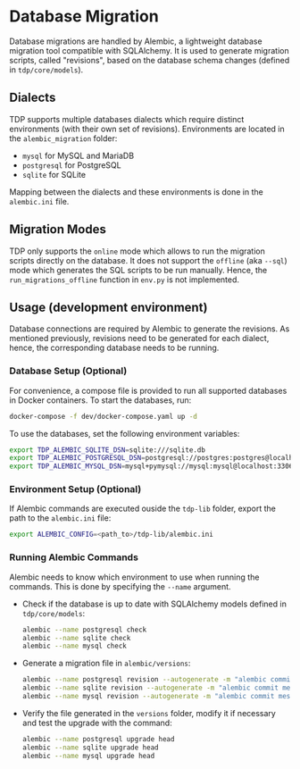 # Database Migration

Database migrations are handled by Alembic, a lightweight database migration tool compatible with SQLAlchemy. It is used to generate migration scripts, called "revisions", based on the database schema changes (defined in `tdp/core/models`).

## Dialects

TDP supports multiple databases dialects which require distinct environments (with their own set of revisions). Environments are located in the `alembic_migration` folder:

- `mysql` for MySQL and MariaDB
- `postgresql` for PostgreSQL
- `sqlite` for SQLite

Mapping between the dialects and these environments is done in the `alembic.ini` file.

## Migration Modes

TDP only supports the `online` mode which allows to run the migration scripts directly on the database. It does not support the `offline` (aka `--sql`) mode which generates the SQL scripts to be run manually. Hence, the `run_migrations_offline` function in `env.py` is not implemented.

## Usage (development environment)

Database connections are required by Alembic to generate the revisions. As mentioned previously, revisions need to be generated for each dialect, hence, the corresponding database needs to be running.

### Database Setup (Optional)

For convenience, a compose file is provided to run all supported databases in Docker containers. To start the databases, run:

```sh
docker-compose -f dev/docker-compose.yaml up -d
```

To use the databases, set the following environment variables:

```sh
export TDP_ALEMBIC_SQLITE_DSN=sqlite:///sqlite.db
export TDP_ALEMBIC_POSTGRESQL_DSN=postgresql://postgres:postgres@localhost:5432/tdp
export TDP_ALEMBIC_MYSQL_DSN=mysql+pymysql://mysql:mysql@localhost:3306/tdp
```

### Environment Setup (Optional)

If Alembic commands are executed ouside the `tdp-lib` folder, export the path to the `alembic.ini` file:

```sh
export ALEMBIC_CONFIG=<path_to>/tdp-lib/alembic.ini
```

### Running Alembic Commands

Alembic needs to know which environment to use when running the commands. This is done by specifying the `--name` argument.

- Check if the database is up to date with SQLAlchemy models defined in `tdp/core/models`:

  ```sh
  alembic --name postgresql check
  alembic --name sqlite check
  alembic --name mysql check
  ```

- Generate a migration file in `alembic/versions`:

  ```sh
  alembic --name postgresql revision --autogenerate -m "alembic commit message"
  alembic --name sqlite revision --autogenerate -m "alembic commit message"
  alembic --name mysql revision --autogenerate -m "alembic commit message"
  ```

- Verify the file generated in the `versions` folder, modify it if necessary and test the upgrade with the command:

  ```sh
  alembic --name postgresql upgrade head
  alembic --name sqlite upgrade head
  alembic --name mysql upgrade head
  ```
